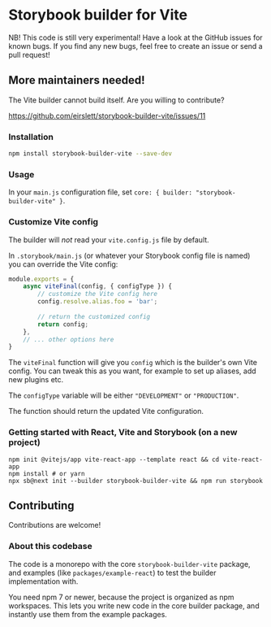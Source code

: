 # Storybook builder for Vite

NB! This code is still very experimental! Have a look at the GitHub issues
for known bugs. If you find any new bugs, feel free to create an issue
or send a pull request!

## More maintainers needed!

The Vite builder cannot build itself.
Are you willing to contribute?

https://github.com/eirslett/storybook-builder-vite/issues/11

### Installation

```bash
npm install storybook-builder-vite --save-dev
```

### Usage

In your `main.js` configuration file,
set `core: { builder: "storybook-builder-vite" }`.

### Customize Vite config

The builder will _not_ read your `vite.config.js` file by default.

In `.storybook/main.js` (or whatever your Storybook config file is named)
you can override the Vite config:

```javascript
module.exports = {
    async viteFinal(config, { configType }) {
        // customize the Vite config here
        config.resolve.alias.foo = 'bar';
        
        // return the customized config
        return config;
    },
    // ... other options here
}
```

The `viteFinal` function will give you `config` which is
the builder's own Vite config. You can tweak this as you want,
for example to set up aliases, add new plugins etc.

The `configType` variable will be either `"DEVELOPMENT"` or `"PRODUCTION"`.

The function should return the updated Vite configuration.

### Getting started with React, Vite and Storybook (on a new project)

```
npm init @vitejs/app vite-react-app --template react && cd vite-react-app
npm install # or yarn
npx sb@next init --builder storybook-builder-vite && npm run storybook
```

## Contributing

Contributions are welcome!

### About this codebase

The code is a monorepo with the core `storybook-builder-vite` package,
and examples (like `packages/example-react`) to test the builder implementation with.

You need npm 7 or newer, because the project is organized as npm workspaces.
This lets you write new code in the core builder package, and instantly use them from
the example packages.
